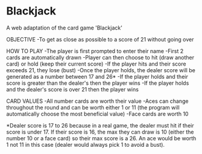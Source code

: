# Blackjack
A web adaptation of the card game 'Blackjack'

OBJECTIVE
-To get as close as possible to a score of 21 without going over

HOW TO PLAY
-The player is first prompted to enter their name
-First 2 cards are automatically drawn
-Player can then choose to hit (draw another card) or hold (keep their current score)
-If the player hits and their score exceeds 21, they lose (bust)
-Once the player holds, the dealer score will be generated as a number between 17 and 26*
-If the player holds and their score is greater than the dealer's then the player wins
-If the player holds and the dealer's score is over 21 then the player wins

CARD VALUES
-All number cards are worth their value
-Aces can change throughout the round and can be worth either 1 or 11 (the program will automatically choose the most beneficial value)
-Face cards are worth 10

*Dealer score is 17 to 26 because in a real game, the dealer must hit if their score is under 17. If their score is 16, the max they can draw is 10 (either the number 10 or a face card) so their max score is a 26. An ace would be worth 1 not 11 in this case (dealer would always pick 1 to avoid a bust). 
